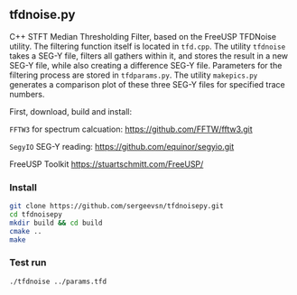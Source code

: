 ## tfdnoise.py

C++ STFT Median Thresholding Filter, based on the FreeUSP TFDNoise utility. The filtering function itself is located in ```tfd.cpp```. The utility ``tfdnoise`` takes a SEG-Y file, filters all gathers within it, and stores the result in a new SEG-Y file, while also creating a difference SEG-Y file. Parameters for the filtering process are stored in ```tfdparams.py```. The utility ```makepics.py``` generates a comparison plot of these three SEG-Y files for specified trace numbers.

First, download, build and install:

```FFTW3``` for spectrum calcuation: https://github.com/FFTW/fftw3.git

```SegyIO``` SEG-Y reading: https://github.com/equinor/segyio.git

FreeUSP Toolkit https://stuartschmitt.com/FreeUSP/

### Install
```bash
git clone https://github.com/sergeevsn/tfdnoisepy.git
cd tfdnoisepy
mkdir build && cd build
cmake ..
make
```

### Test run
```bash
./tfdnoise ../params.tfd
```
